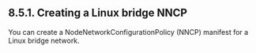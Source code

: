 ## 8.5.1. Creating a Linux bridge NNCP

You can create a NodeNetworkConfigurationPolicy (NNCP) manifest for a Linux bridge network.

